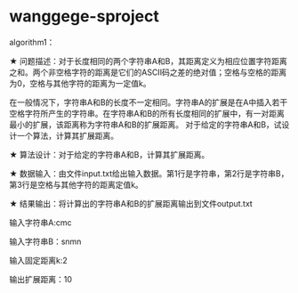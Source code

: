 # wanggege-sproject
algorithm1：

★ 问题描述：对于长度相同的两个字符串A和B，其距离定义为相应位置字符距离之和。两个非空格字符的距离是它们的ASCII码之差的绝对值；空格与空格的距离为0，空格与其他字符的距离为一定值k。

在一般情况下，字符串A和B的长度不一定相同。字符串A的扩展是在A中插入若干空格字符所产生的字符串。在字符串A和B的所有长度相同的扩展中，有一对距离最小的扩展，该距离称为字符串A和B的扩展距离。
对于给定的字符串A和B，试设计一个算法，计算其扩展距离。

★ 算法设计：对于给定的字符串A和B，计算其扩展距离。

★ 数据输入：由文件input.txt给出输入数据。第1行是字符串，第2行是字符串B，第3行是空格与其他字符的距离定值k。

★ 结果输出：将计算出的字符串A和B的扩展距离输出到文件output.txt

输入字符串A:cmc

输入字符串B：snmn 

输入固定距离k:2

输出扩展距离：10
